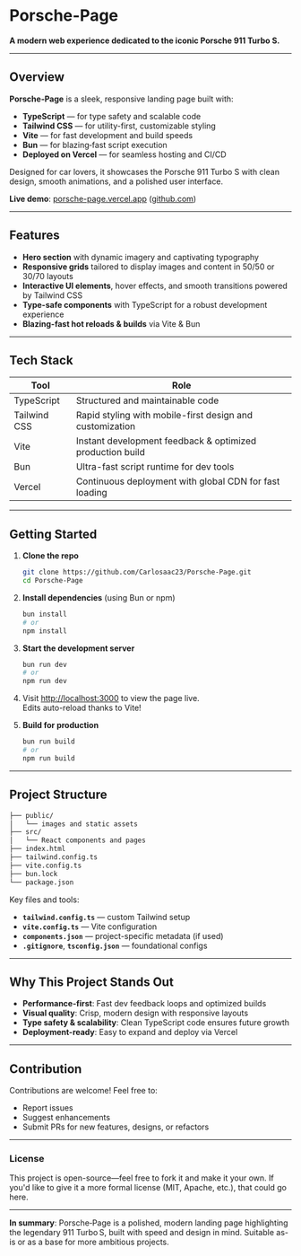 # Porsche-Page

**A modern web experience dedicated to the iconic Porsche 911 Turbo S.**

---

## Overview

**Porsche‑Page** is a sleek, responsive landing page built with:

- **TypeScript** — for type safety and scalable code
- **Tailwind CSS** — for utility-first, customizable styling
- **Vite** — for fast development and build speeds
- **Bun** — for blazing‑fast script execution
- **Deployed on Vercel** — for seamless hosting and CI/CD

Designed for car lovers, it showcases the Porsche 911 Turbo S with clean design, smooth animations, and a polished user interface.

**Live demo**: [porsche-page.vercel.app](https://porsche-page.vercel.app/) ([github.com](https://github.com/Carlosaac23/Porsche-Page))

---

## Features

- **Hero section** with dynamic imagery and captivating typography
- **Responsive grids** tailored to display images and content in 50/50 or 30/70 layouts
- **Interactive UI elements**, hover effects, and smooth transitions powered by Tailwind CSS
- **Type-safe components** with TypeScript for a robust development experience
- **Blazing-fast hot reloads & builds** via Vite & Bun

---

## Tech Stack

| Tool         | Role                                                      |
| ------------ | --------------------------------------------------------- |
| TypeScript   | Structured and maintainable code                          |
| Tailwind CSS | Rapid styling with mobile-first design and customization  |
| Vite         | Instant development feedback & optimized production build |
| Bun          | Ultra-fast script runtime for dev tools                   |
| Vercel       | Continuous deployment with global CDN for fast loading    |

---

## Getting Started

1. **Clone the repo**

   ```bash
   git clone https://github.com/Carlosaac23/Porsche-Page.git
   cd Porsche-Page
   ```

2. **Install dependencies** (using Bun or npm)

   ```bash
   bun install
   # or
   npm install
   ```

3. **Start the development server**

   ```bash
   bun run dev
   # or
   npm run dev
   ```

4. Visit [http://localhost:3000](http://localhost:3000) to view the page live.  
   Edits auto-reload thanks to Vite!

5. **Build for production**

   ```bash
   bun run build
   # or
   npm run build
   ```

---

## Project Structure

```bash
├── public/
│   └── images and static assets
├── src/
│   └── React components and pages
├── index.html
├── tailwind.config.ts
├── vite.config.ts
├── bun.lock
└── package.json
```

Key files and tools:

- **`tailwind.config.ts`** — custom Tailwind setup
- **`vite.config.ts`** — Vite configuration
- **`components.json`** — project-specific metadata (if used)
- **`.gitignore`**, **`tsconfig.json`** — foundational configs

---

## Why This Project Stands Out

- **Performance-first**: Fast dev feedback loops and optimized builds
- **Visual quality**: Crisp, modern design with responsive layouts
- **Type safety & scalability**: Clean TypeScript code ensures future growth
- **Deployment-ready**: Easy to expand and deploy via Vercel

---

## Contribution

Contributions are welcome! Feel free to:

- Report issues
- Suggest enhancements
- Submit PRs for new features, designs, or refactors

---

### License

This project is open-source—feel free to fork it and make it your own. If you'd like to give it a more formal license (MIT, Apache, etc.), that could go here.

---

**In summary**: Porsche‑Page is a polished, modern landing page highlighting the legendary 911 Turbo S, built with speed and design in mind. Suitable as-is or as a base for more ambitious projects.
